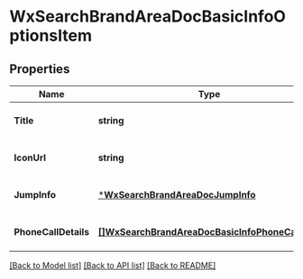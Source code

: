 # WxSearchBrandAreaDocBasicInfoOptionsItem

## Properties
Name | Type | Description | Notes
------------ | ------------- | ------------- | -------------
**Title** | **string** |  | [optional] [default to null]
**IconUrl** | **string** |  | [optional] [default to null]
**JumpInfo** | [***WxSearchBrandAreaDocJumpInfo**](wx_search_brand_area_doc_jump_info.md) |  | [optional] [default to null]
**PhoneCallDetails** | [**[]WxSearchBrandAreaDocBasicInfoPhoneCallItem**](wx_search_brand_area_doc_basic_info_phone_call_item.md) |  | [optional] [default to null]

[[Back to Model list]](../README.md#documentation-for-models) [[Back to API list]](../README.md#documentation-for-api-endpoints) [[Back to README]](../README.md)


